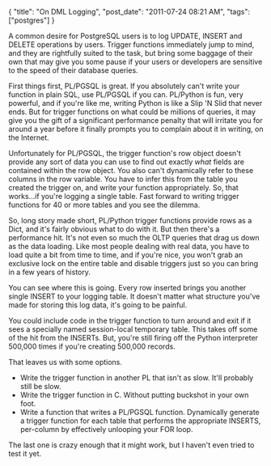 {
    "title": "On DML Logging",
    "post_date": "2011-07-24 08:21 AM",
    "tags": ["postgres"]
}

A common desire for PostgreSQL users is to log UPDATE, INSERT and DELETE
operations by users. Trigger functions immediately jump to mind, and they are
rightfully suited to the task, but bring some baggage of their own that may
give you some pause if your users or developers are sensitive to the speed of
their database queries.

First things first, PL/PGSQL is great. If you absolutely can't write your
function in plain SQL, use PL/PGSQL if you can. PL/Python is fun, very
powerful, and if you're like me, writing Python is like a Slip 'N Slid that
never ends. But for trigger functions on what could be millions of queries, it
may give you the gift of a significant performance penalty that will irritate
you for around a year before it finally prompts you to complain about it in
writing, on the Internet.

Unfortunately for PL/PGSQL, the trigger function's row object doesn't provide
any sort of data you can use to find out exactly _what_ fields are contained
within the row object. You also can't dynamically refer to these columns in
the row variable. You have to infer this from the table you created the
trigger on, and write your function appropriately.  So, that works...if you're
logging a single table. Fast forward to writing trigger functions for 40 or
more tables and you see the dilemma.

So, long story made short, PL/Python trigger functions provide rows as a Dict,
and it's fairly obvious what to do with it. But then there's a performance hit.
It's not even so much the OLTP queries that drag us down as the data loading.
Like most people dealing with real data, you have to load quite a bit from time
to time, and if you're nice, you won't grab an exclusive lock on the entire
table and disable triggers just so you can bring in a few years of history.

You can see where this is going. Every row inserted brings you another single
INSERT to your logging table. It doesn't matter what structure you've made
for storing this log data, it's going to be painful.

You could include code in the trigger function to turn around and exit if it
sees a specially named session-local temporary table. This takes off some of
the hit from the INSERTs. But, you're still firing off the Python interpreter
500,000 times if you're creating 500,000 records.

That leaves us with some options.

*  Write the trigger function in another PL that isn't as slow. It'll probably
   still be slow.
*  Write the trigger function in C. Without putting buckshot in your own foot.
*  Write a function that writes a PL/PGSQL function. Dynamically generate a
   trigger function for each table that performs the appropriate INSERTS,
   per-column by effectively unlooping your FOR loop.

The last one is crazy enough that it might work, but I haven't even tried to
test it yet.